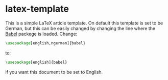 # latex-template

This is a simple LaTeX article template. On default this template is set to be German, but this can be easily changed by changing the line where the [Babel](https://ctan.org/pkg/babel) packege is loaded. Change:
```tex
\usepackage[english,ngerman]{babel}
```
to:
```tex
\usepackage[english]{babel}
```
if you want this document to be set to English.
